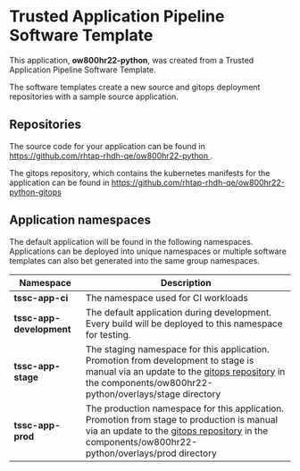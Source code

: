 # Trusted Application Pipeline Software Template

This application, **ow800hr22-python**, was created from a Trusted Application Pipeline Software Template.

The software templates create a new source and gitops deployment repositories with a sample source application. 

## Repositories

The source code for your application can be found in [https://github.com/rhtap-rhdh-qe/ow800hr22-python ](https://github.com/rhtap-rhdh-qe/ow800hr22-python ).
 
The gitops repository, which contains the kubernetes manifests for the application can be found in 
[https://github.com/rhtap-rhdh-qe/ow800hr22-python-gitops ](https://github.com/rhtap-rhdh-qe/ow800hr22-python-gitops ) 

## Application namespaces 

The default application will be found in the following namespaces. Applications can be deployed into unique namespaces or multiple software templates can also bet generated into the same group namespaces.  

|  Namespace   |  Description   |  
| -------- | -------- |
| **tssc-app-ci** | The namespace used for CI workloads |
| **tssc-app-development** | The default application during development. Every build will be deployed to this namespace for testing. |
| **tssc-app-stage** | The staging namespace for this application. Promotion from development to stage is manual via an update to the [gitops repository](https://github.com/rhtap-rhdh-qe/ow800hr22-python-gitops ) in the components/ow800hr22-python/overlays/stage directory |
| **tssc-app-prod** | The production namespace for this application. Promotion from stage to production is manual via an update to the [gitops repository](https://github.com/rhtap-rhdh-qe/ow800hr22-python-gitops ) in the components/ow800hr22-python/overlays/prod directory |